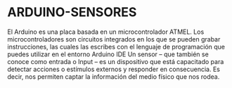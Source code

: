 # ARDUINO-SENSORES
El Arduino es una placa basada en un microcontrolador ATMEL. Los microcontroladores son circuitos integrados en los que se pueden grabar instrucciones, las cuales las escribes con el lenguaje de programación que puedes utilizar en el entorno Arduino IDE
Un sensor – que también se conoce como entrada o Input – es un dispositivo que está capacitado para detectar acciones o estímulos externos y responder en consecuencia. Es decir, nos permiten captar la información del medio físico que nos rodea.

